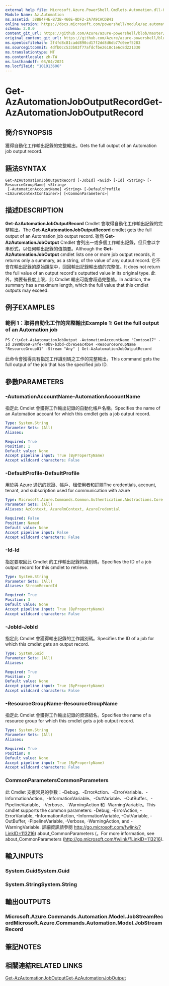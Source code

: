 ```yaml
---
external help file: Microsoft.Azure.PowerShell.Cmdlets.Automation.dll-Help.xml
Module Name: Az.Automation
ms.assetid: 38BB4F4E-B72B-460E-8DF2-2A7A9CACDB41
online version: https://docs.microsoft.com/powershell/module/az.automation/get-azautomationjoboutputrecord
schema: 2.0.0
content_git_url: https://github.com/Azure/azure-powershell/blob/master/src/Automation/Automation/help/Get-AzAutomationJobOutputRecord.md
original_content_git_url: https://github.com/Azure/azure-powershell/blob/master/src/Automation/Automation/help/Get-AzAutomationJobOutputRecord.md
ms.openlocfilehash: 2f4fd8c81cadd890cd17f2dd8d6db77c0eef5283
ms.sourcegitcommit: 4dfb0cc533b83f77afdcfbe2618c1e6c8d221330
ms.translationtype: MT
ms.contentlocale: zh-TW
ms.lasthandoff: 03/04/2021
ms.locfileid: "101913606"
---
```

# <span data-ttu-id="bb58d-101">Get-AzAutomationJobOutputRecord</span><span class="sxs-lookup"><span data-stu-id="bb58d-101">Get-AzAutomationJobOutputRecord</span></span>

## <span data-ttu-id="bb58d-102">簡介</span><span class="sxs-lookup"><span data-stu-id="bb58d-102">SYNOPSIS</span></span>
<span data-ttu-id="bb58d-103">獲得自動化工作輸出記錄的完整輸出。</span><span class="sxs-lookup"><span data-stu-id="bb58d-103">Gets the full output of an Automation job output record.</span></span>

## <span data-ttu-id="bb58d-104">語法</span><span class="sxs-lookup"><span data-stu-id="bb58d-104">SYNTAX</span></span>

```
Get-AzAutomationJobOutputRecord [-JobId] <Guid> [-Id] <String> [-ResourceGroupName] <String>
 [-AutomationAccountName] <String> [-DefaultProfile <IAzureContextContainer>] [<CommonParameters>]
```

## <span data-ttu-id="bb58d-105">描述</span><span class="sxs-lookup"><span data-stu-id="bb58d-105">DESCRIPTION</span></span>
<span data-ttu-id="bb58d-106">**Get-AzAutomationJobOutputRecord** Cmdlet 會取得自動化工作輸出記錄的完整輸出。</span><span class="sxs-lookup"><span data-stu-id="bb58d-106">The **Get-AzAutomationJobOutputRecord** cmdlet gets the full output of an Automation job output record.</span></span>
<span data-ttu-id="bb58d-107">雖然 **Get-AzAutomationJobOutput** Cmdlet 會列出一或多個工作輸出記錄，但只會以字串形式，以任何輸出記錄的值摘要。</span><span class="sxs-lookup"><span data-stu-id="bb58d-107">Although the **Get-AzAutomationJobOutput** cmdlet lists one or more job output records, it returns only a summary, as a string, of the value of any output record.</span></span>
<span data-ttu-id="bb58d-108">它不會在輸出記錄的原始類型中，回回輸出記錄輸出值的完整值。</span><span class="sxs-lookup"><span data-stu-id="bb58d-108">It does not return the full value of an output record's outputted value in its original type.</span></span>
<span data-ttu-id="bb58d-109">此外，摘要有長度上限，此 Cmdlet 輸出可能會超過完整值。</span><span class="sxs-lookup"><span data-stu-id="bb58d-109">In addition, the summary has a maximum length, which the full value that this cmdlet outputs may exceed.</span></span>

## <span data-ttu-id="bb58d-110">例子</span><span class="sxs-lookup"><span data-stu-id="bb58d-110">EXAMPLES</span></span>

### <span data-ttu-id="bb58d-111">範例 1：取得自動化工作的完整輸出</span><span class="sxs-lookup"><span data-stu-id="bb58d-111">Example 1: Get the full output of an Automation job</span></span>
```
PS C:\>Get-AzAutomationJobOutput -AutomationAccountName "Contoso17" -Id 2989b069-24fe-40b9-b3bd-cb7e5eac4b64 -ResourceGroupName "ResourceGroup01" -Stream "Any" | Get-AzAutomationJobOutputRecord
```

<span data-ttu-id="bb58d-112">此命令會獲得具有指定工作識別碼之工作的完整輸出。</span><span class="sxs-lookup"><span data-stu-id="bb58d-112">This command gets the full output of the job that has the specified job ID.</span></span>

## <span data-ttu-id="bb58d-113">參數</span><span class="sxs-lookup"><span data-stu-id="bb58d-113">PARAMETERS</span></span>

### <span data-ttu-id="bb58d-114">-AutomationAccountName</span><span class="sxs-lookup"><span data-stu-id="bb58d-114">-AutomationAccountName</span></span>
<span data-ttu-id="bb58d-115">指定此 Cmdlet 會獲得工作輸出記錄的自動化帳戶名稱。</span><span class="sxs-lookup"><span data-stu-id="bb58d-115">Specifies the name of an Automation account for which this cmdlet gets a job output record.</span></span>

```yaml
Type: System.String
Parameter Sets: (All)
Aliases:

Required: True
Position: 1
Default value: None
Accept pipeline input: True (ByPropertyName)
Accept wildcard characters: False
```

### <span data-ttu-id="bb58d-116">-DefaultProfile</span><span class="sxs-lookup"><span data-stu-id="bb58d-116">-DefaultProfile</span></span>
<span data-ttu-id="bb58d-117">用於與 Azure 通訊的認證、帳戶、租使用者和訂閱</span><span class="sxs-lookup"><span data-stu-id="bb58d-117">The credentials, account, tenant, and subscription used for communication with azure</span></span>

```yaml
Type: Microsoft.Azure.Commands.Common.Authentication.Abstractions.Core.IAzureContextContainer
Parameter Sets: (All)
Aliases: AzContext, AzureRmContext, AzureCredential

Required: False
Position: Named
Default value: None
Accept pipeline input: False
Accept wildcard characters: False
```

### <span data-ttu-id="bb58d-118">-Id</span><span class="sxs-lookup"><span data-stu-id="bb58d-118">-Id</span></span>
<span data-ttu-id="bb58d-119">指定要取回此 Cmdlet 的工作輸出記錄的識別碼。</span><span class="sxs-lookup"><span data-stu-id="bb58d-119">Specifies the ID of a job output record for this cmdlet to retrieve.</span></span>

```yaml
Type: System.String
Parameter Sets: (All)
Aliases: StreamRecordId

Required: True
Position: 3
Default value: None
Accept pipeline input: True (ByPropertyName)
Accept wildcard characters: False
```

### <span data-ttu-id="bb58d-120">-JobId</span><span class="sxs-lookup"><span data-stu-id="bb58d-120">-JobId</span></span>
<span data-ttu-id="bb58d-121">指定此 Cmdlet 會獲得輸出記錄的工作識別碼。</span><span class="sxs-lookup"><span data-stu-id="bb58d-121">Specifies the ID of a job for which this cmdlet gets an output record.</span></span>

```yaml
Type: System.Guid
Parameter Sets: (All)
Aliases:

Required: True
Position: 2
Default value: None
Accept pipeline input: True (ByPropertyName)
Accept wildcard characters: False
```

### <span data-ttu-id="bb58d-122">-ResourceGroupName</span><span class="sxs-lookup"><span data-stu-id="bb58d-122">-ResourceGroupName</span></span>
<span data-ttu-id="bb58d-123">指定此 Cmdlet 會獲得工作輸出記錄的資源組名。</span><span class="sxs-lookup"><span data-stu-id="bb58d-123">Specifies the name of a resource group for which this cmdlet gets a job output record.</span></span>

```yaml
Type: System.String
Parameter Sets: (All)
Aliases:

Required: True
Position: 0
Default value: None
Accept pipeline input: True (ByPropertyName)
Accept wildcard characters: False
```

### <span data-ttu-id="bb58d-124">CommonParameters</span><span class="sxs-lookup"><span data-stu-id="bb58d-124">CommonParameters</span></span>
<span data-ttu-id="bb58d-125">此 Cmdlet 支援常見的參數：-Debug、-ErrorAction、-ErrorVariable、-InformationAction、-InformationVariable、-OutVariable、-OutBuffer、-PipelineVariable、-Verbose、-WarningAction 和 -WarningVariable。</span><span class="sxs-lookup"><span data-stu-id="bb58d-125">This cmdlet supports the common parameters: -Debug, -ErrorAction, -ErrorVariable, -InformationAction, -InformationVariable, -OutVariable, -OutBuffer, -PipelineVariable, -Verbose, -WarningAction, and -WarningVariable.</span></span> <span data-ttu-id="bb58d-126">詳細資訊請參閱 http://go.microsoft.com/fwlink/?LinkID=113216) about_CommonParameters (。</span><span class="sxs-lookup"><span data-stu-id="bb58d-126">For more information, see about_CommonParameters (http://go.microsoft.com/fwlink/?LinkID=113216).</span></span>

## <span data-ttu-id="bb58d-127">輸入</span><span class="sxs-lookup"><span data-stu-id="bb58d-127">INPUTS</span></span>

### <span data-ttu-id="bb58d-128">System.Guid</span><span class="sxs-lookup"><span data-stu-id="bb58d-128">System.Guid</span></span>

### <span data-ttu-id="bb58d-129">System.String</span><span class="sxs-lookup"><span data-stu-id="bb58d-129">System.String</span></span>

## <span data-ttu-id="bb58d-130">輸出</span><span class="sxs-lookup"><span data-stu-id="bb58d-130">OUTPUTS</span></span>

### <span data-ttu-id="bb58d-131">Microsoft.Azure.Commands.Automation.Model.JobStreamRecord</span><span class="sxs-lookup"><span data-stu-id="bb58d-131">Microsoft.Azure.Commands.Automation.Model.JobStreamRecord</span></span>

## <span data-ttu-id="bb58d-132">筆記</span><span class="sxs-lookup"><span data-stu-id="bb58d-132">NOTES</span></span>

## <span data-ttu-id="bb58d-133">相關連結</span><span class="sxs-lookup"><span data-stu-id="bb58d-133">RELATED LINKS</span></span>

[<span data-ttu-id="bb58d-134">Get-AzAutomationJobOutput</span><span class="sxs-lookup"><span data-stu-id="bb58d-134">Get-AzAutomationJobOutput</span></span>](./Get-AzAutomationJobOutput.md)


